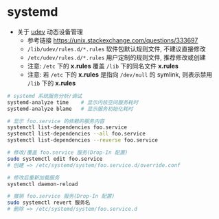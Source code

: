 # systemd

- 关于 [udev](https://www.man7.org/linux/man-pages/man7/udev.7.html) 动态设备管理
  * 参考链接 https://unix.stackexchange.com/questions/333697
  * `/lib/udev/rules.d/*.rules` 软件包默认规则文件, 不建议直接修改
  * `/etc/udev/rules.d/*.rules` 用户定制的规则文件, 推荐修改或创建
  * 注意: `/etc` 下的 __x.rules__ 覆盖 `/lib` 下的同名文件 __x.rules__
  * 注意: 若 `/etc` 下的 __x.rules__ 是指向 `/dev/null` 的 symlink, 则表示禁用 `/lib` 下的 __x.rules__

```bash
# systemd 系统服务分析/调试
systemd-analyze time    # 显示内核空间服务耗时
systemd-analyze blame   # 显示服务初始化耗时

# 显示 foo.service 的依赖的服务内容
systemctl list-dependencies foo.service
systemctl list-dependencies --all foo.service
systemctl list-dependencies --reverse foo.service

# 修改/覆盖 foo.service 服务(Drop-In 配置)
sudo systemctl edit foo.service
# 创建 => /etc/systemd/system/foo.service.d/override.conf

# 修改后重新加载服务
systemctl daemon-reload

# 撤销 foo.service 服务(Drop-In 配置)
sudo systemctl revert 服务名
# 删除 => /etc/systemd/system/foo.service.d
```
